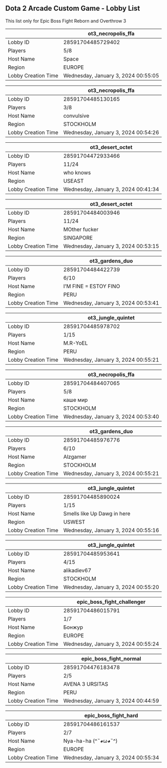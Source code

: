 ## Dota 2 Arcade Custom Game - Lobby List

This list only for Epic Boss Fight Reborn and Overthrow 3

|  | ot3_necropolis_ffa |
| ------ | ------ |
| Lobby ID | 28591704485729402 |
| Players | 5/8 |
| Host Name | Space |
| Region | EUROPE |
| Lobby Creation Time | Wednesday, January 3, 2024 00:55:05 |


|  | ot3_necropolis_ffa |
| ------ | ------ |
| Lobby ID | 28591704485130165 |
| Players | 3/8 |
| Host Name | convulsive |
| Region | STOCKHOLM |
| Lobby Creation Time | Wednesday, January 3, 2024 00:54:26 |


|  | ot3_desert_octet |
| ------ | ------ |
| Lobby ID | 28591704472933466 |
| Players | 11/24 |
| Host Name | who knows |
| Region | USEAST |
| Lobby Creation Time | Wednesday, January 3, 2024 00:41:34 |


|  | ot3_desert_octet |
| ------ | ------ |
| Lobby ID | 28591704484003946 |
| Players | 11/24 |
| Host Name | MOther fucker |
| Region | SINGAPORE |
| Lobby Creation Time | Wednesday, January 3, 2024 00:53:15 |


|  | ot3_gardens_duo |
| ------ | ------ |
| Lobby ID | 28591704484422739 |
| Players | 6/10 |
| Host Name | I'M FINE = ESTOY FINO |
| Region | PERU |
| Lobby Creation Time | Wednesday, January 3, 2024 00:53:41 |


|  | ot3_jungle_quintet |
| ------ | ------ |
| Lobby ID | 28591704485978702 |
| Players | 1/15 |
| Host Name | M.R-YoEL |
| Region | PERU |
| Lobby Creation Time | Wednesday, January 3, 2024 00:55:21 |


|  | ot3_necropolis_ffa |
| ------ | ------ |
| Lobby ID | 28591704484407065 |
| Players | 5/8 |
| Host Name | каше мир |
| Region | STOCKHOLM |
| Lobby Creation Time | Wednesday, January 3, 2024 00:53:40 |


|  | ot3_gardens_duo |
| ------ | ------ |
| Lobby ID | 28591704485976776 |
| Players | 6/10 |
| Host Name | Alzgamer |
| Region | STOCKHOLM |
| Lobby Creation Time | Wednesday, January 3, 2024 00:55:21 |


|  | ot3_jungle_quintet |
| ------ | ------ |
| Lobby ID | 28591704485890024 |
| Players | 1/15 |
| Host Name | Smells like Up Dawg in here |
| Region | USWEST |
| Lobby Creation Time | Wednesday, January 3, 2024 00:55:16 |


|  | ot3_jungle_quintet |
| ------ | ------ |
| Lobby ID | 28591704485953641 |
| Players | 4/15 |
| Host Name | alikadiev67 |
| Region | STOCKHOLM |
| Lobby Creation Time | Wednesday, January 3, 2024 00:55:20 |


|  | epic_boss_fight_challenger |
| ------ | ------ |
| Lobby ID | 28591704486015791 |
| Players | 1/7 |
| Host Name | Бонжур |
| Region | EUROPE |
| Lobby Creation Time | Wednesday, January 3, 2024 00:55:24 |


|  | epic_boss_fight_normal |
| ------ | ------ |
| Lobby ID | 28591704476183478 |
| Players | 2/5 |
| Host Name | AVENA 3 URSITAS |
| Region | PERU |
| Lobby Creation Time | Wednesday, January 3, 2024 00:44:59 |


|  | epic_boss_fight_hard |
| ------ | ------ |
| Lobby ID | 28591704486161537 |
| Players | 2/7 |
| Host Name | Nya-ha-ha (^˵◕ω◕˵^) |
| Region | EUROPE |
| Lobby Creation Time | Wednesday, January 3, 2024 00:55:34 |


